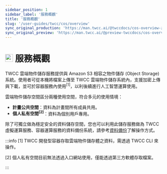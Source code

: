 ```yaml
---
sidebar_position: 1
sidebar_label: '服務概觀'
title: '服務概觀'
slug: '/user-guides/twcc/cos/overview'
sync_original_production: 'https://man.twcc.ai/@twccdocs/cos-overview-zh' 
sync_original_preview: 'https://man.twcc.ai/@preview-twccdocs/cos-overview-zh'
---
```



# <img src="https://cos.twcc.ai/SYS-MANUAL/uploads/upload_a798c7edb1b5032ecf92265a3150a7ec.png" width="25" height="25"/> 服務概觀 

TWCC 雲端物件儲存服務提供與 Amazon S3 相容之物件儲存 (Object Storage) 系統。使用者可從本機將檔案上傳至 TWCC 雲端物件儲存系統內，支援加密上傳與下載，並可於容器服務內使用<sup>[1]</sup>，以利後續進行人工智慧運算使用。


雲端物件儲存空間區分兩種使用空間，符合多元的使用情境：
- **計畫公共空間**：資料為計畫間所有成員共用。
- **個人私有空間<sup>[2]</sup>**：資料為個別用戶專用。

除了可獨立做為穩定安全的資料儲存空間，您也可以利用此儲存服務做為 TWCC 虛擬運算服務、容器運算服務的資料備份系統，請參考[資料備份](tutorials/backup-synchronize-restore.md)了解操作方式。


:::info
[1] TWCC 開發型容器存取雲端物件儲存體之資料，需透過 TWCC CLI 來操作。<div></div>
[2] 個人私有空間目前無法透過入口網站使用，僅能透過第三方軟體存取檔案。

<!-- - 一般檔案管理 (上傳/下載/Metadata搜尋/設定通知)，可直接透過 TWCC 入口網站操作，參見以下說明。 -->

:::